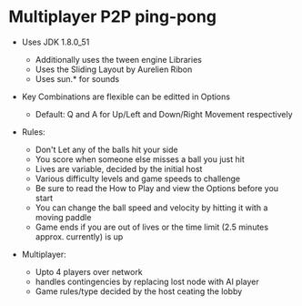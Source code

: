 # Multiplayer P2P ping-pong

* Uses JDK 1.8.0_51
    * Additionally uses the tween engine Libraries
    * Uses the Sliding Layout by Aurelien Ribon
    * Uses sun.* for sounds
    
* Key Combinations are flexible can be editted in Options
    * Default: Q and A for Up/Left and Down/Right Movement respectively
    
* Rules:
    * Don't Let any of the balls hit your side
    * You score when someone else misses a ball you just hit
    * Lives are variable, decided by the initial host
    * Various difficulty levels and game speeds to challenge
    * Be sure to read the How to Play and view the Options before you start
    * You can change the ball speed and velocity by hitting it with a moving paddle
    * Game ends if you are out of lives or the time limit (2.5 minutes approx. currently) is up
    
* Multiplayer:
    * Upto 4 players over network
    * handles contingencies by replacing lost node with AI player
    * Game rules/type decided by the host ceating the lobby
    

